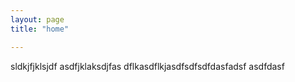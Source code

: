 ```yaml
---
layout: page
title: "home"

---
```


sldkjfjklsjdf
asdfjklaksdjfas
dflkasdflkjasdfsdfsdfdasfadsf
asdfdasf
